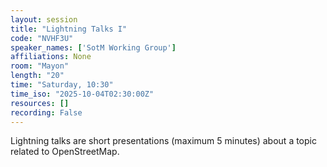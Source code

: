 ```yaml
---
layout: session
title: "Lightning Talks I"
code: "NVHF3U"
speaker_names: ['SotM Working Group']
affiliations: None
room: "Mayon"
length: "20"
time: "Saturday, 10:30"
time_iso: "2025-10-04T02:30:00Z"
resources: []
recording: False
---
```


Lightning talks are short presentations (maximum 5 minutes) about a topic related to OpenStreetMap.

